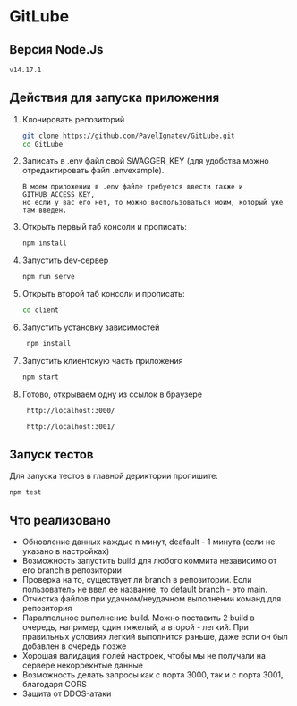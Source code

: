 # GitLube

## Версия Node.Js

```sh
v14.17.1
```

## Действия для запуска приложения

1. Клонировать репозиторий

   ```sh
   git clone https://github.com/PavelIgnatev/GitLube.git
   cd GitLube
   ```

2. Записать в .env файл свой SWAGGER_KEY (для удобства можно отредактировать файл .envexample). <br>

   ```text
   В моем приложении в .env файле требуется ввести также и GITHUB_ACCESS_KEY,
   но если у вас его нет, то можно воспользоваться моим, который уже там введен.
   ```

3. Открыть первый таб консоли и прописать:

   ```sh
   npm install
   ```

4. Запустить dev-сервер

   ```sh
   npm run serve
   ```

5. Открыть второй таб консоли и прописать:

   ```sh
   cd client
   ```

6. Запустить установку зависимостей

   ```sh
    npm install
   ```

7. Запустить клиентскую часть приложения

   ```sh
   npm start
   ```

8. Готово, открываем одну из ссылок в браузере

   ```sh
    http://localhost:3000/
   ```

   ```sh
    http://localhost:3001/
   ```

## Запуск тестов

Для запуска тестов в главной дериктории пропишите:

```sh
npm test
```

## Что реализовано

- Обновление данных каждые n минут, deafault - 1 минута (если не указано в настройках)
- Возможность запустить build для любого коммита независимо от его branch в репозитории
- Проверка на то, существует ли branch в репозитории. Если пользователь не ввел ее название, то default branch - это main.
- Отчистка файлов при удачном/неудачном выполнении команд для репозитория
- Параллельное выполнение build. Можно поставить 2 build в очередь, например, один тяжелый, а второй - легкий. При правильных условиях легкий выполнится раньше, даже если он был добавлен в очередь позже
- Хорошая валидация полей настроек, чтобы мы не получали на сервере некоррекнтые данные
- Возможность делать запросы как с порта 3000, так и с порта 3001, благодаря CORS
- Защита от DDOS-атаки
